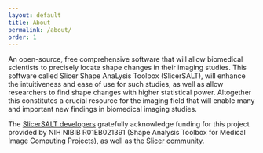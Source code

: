 ```yaml
---
layout: default
title: About
permalink: /about/
order: 1
---
```

An open-source, free comprehensive software that will allow biomedical scientists to precisely locate shape changes in their imaging studies. This software called Slicer Shape AnaLysis Toolbox (SlicerSALT), will enhance the intuitiveness and ease of use for such studies, as well as allow researchers to find shape changes with higher statistical power. Altogether this constitutes a crucial resource for the imaging field that will enable many and important new findings in biomedical imaging studies. 

The [SlicerSALT developers](https://github.com/orgs/Kitware/teams/shape-analysis-toolbox-salt) gratefully acknowledge funding for this project provided by NIH NIBIB R01EB021391 (Shape Analysis Toolbox for Medical Image Computing Projects), as well as the [Slicer community](https://www.slicer.org/).

